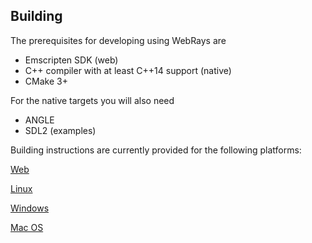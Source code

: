 ## Building

The prerequisites for developing using WebRays are

* Emscripten SDK (web)
* C++ compiler with at least C++14 support (native)
* CMake 3+

For the native targets you will also need
* ANGLE
* SDL2 (examples)

Building instructions are currently provided for the following platforms:

[Web](BUILDING_WEB.md)

[Linux](BUILDING_LINUX.md)

[Windows](BUILDING_WINDOWS.md)

[Mac OS](BUILDING_MACOS.md)